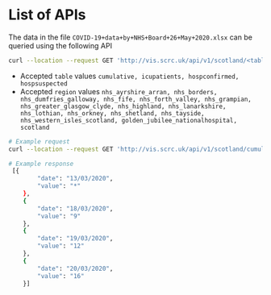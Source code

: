 # List of APIs  
 
The data in the file `COVID-19+data+by+NHS+Board+26+May+2020.xlsx` can be queried using the following API
 
```bash
curl --location --request GET 'http://vis.scrc.uk/api/v1/scotland/<table>/<region>'
```

- Accepted `table` values `cumulative, icupatients, hospconfirmed, hospsuspected`
- Accepted `region` values  `nhs_ayrshire_arran, nhs_borders, nhs_dumfries_galloway, nhs_fife, nhs_forth_valley, nhs_grampian, nhs_greater_glasgow_clyde, nhs_highland, nhs_lanarkshire, nhs_lothian,
nhs_orkney, nhs_shetland, nhs_tayside, nhs_western_isles_scotland, golden_jubilee_nationalhospital, scotland`


```bash
# Example request
curl --location --request GET 'http://vis.scrc.uk/api/v1/scotland/cumulative/nhs_ayrshire_arran'

# Example response
 [{
        "date": "13/03/2020",
        "value": "*"
    },
    {
        "date": "18/03/2020",
        "value": "9"
    },
    {
        "date": "19/03/2020",
        "value": "12"
    },
    {
        "date": "20/03/2020",
        "value": "16"
    }]
```